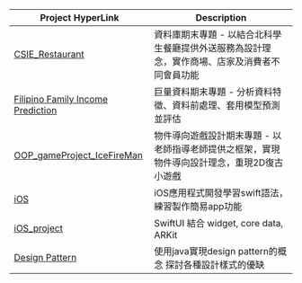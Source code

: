 <!--### Hi 👋👋👋 I'm Anderson. 我是李承紘 -->


| Project HyperLink | Description |
| --- | --- |
| [CSIE_Restaurant](https://github.com/Andersonabc/csie_restaurant) | 資料庫期末專題 - 以結合北科學生餐廳提供外送服務為設計理念，實作商場、店家及消費者不同會員功能 |
| [Filipino Family Income Prediction](https://github.com/Andersonabc/Household-income-prediction_BDA) | 巨量資料期末專題 - 分析資料特徵、資料前處理、套用模型預測並評估 |
| [OOP_gameProject_IceFireMan](https://github.com/Andersonabc/OOP_Game) | 物件導向遊戲設計期末專題 - 以老師指導老師提供之框架，實現物件導向設計理念，重現2D復古小遊戲 |
| [iOS](https://github.com/Andersonabc/IOS_practice) | iOS應用程式開發學習swift語法，練習製作簡易app功能 |
| [iOS_project](https://github.com/Andersonabc/Hand-free-Recipe-swift-iOS) | SwiftUI 結合 widget, core data, ARKit |
| [Design Pattern](https://github.com/Andersonabc/Design-Pattern) | 使用java實現design pattern的概念 探討各種設計樣式的優缺 |




<!--
**Andersonabc/Andersonabc** is a ✨ _special_ ✨ repository because its `README.md` (this file) appears on your GitHub profile.

Here are some ideas to get you started:



